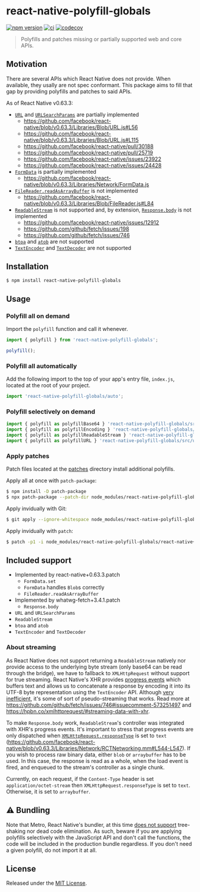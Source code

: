 # react-native-polyfill-globals

[![npm version](https://img.shields.io/npm/v/react-native-polyfill-globals.svg)](https://www.npmjs.com/package/react-native-polyfill-globals)
[![ci](https://github.com/acostalima/react-native-polyfill-globals/workflows/Node%20CI/badge.svg)](https://github.com/acostalima/react-native-polyfill-globals/actions)
[![codecov](https://codecov.io/gh/acostalima/react-native-polyfill-globals/badge.svg?branch=master)](https://codecov.io/gh/acostalima/react-native-polyfill-globals?branch=master)

> Polyfills and patches missing or partially supported web and core APIs.

## Motivation

There are several APIs which React Native does not provide. When available, they usally are not spec conformant. This package aims to fill that gap by providing polyfills and patches to said APIs.

As of React Native v0.63.3:
- [`URL`](https://developer.mozilla.org/en-US/docs/Web/API/URL) and [`URLSearchParams`](https://developer.mozilla.org/en-US/docs/Web/API/URLSearchParams) are partially implemented
    - https://github.com/facebook/react-native/blob/v0.63.3/Libraries/Blob/URL.js#L56
    - https://github.com/facebook/react-native/blob/v0.63.3/Libraries/Blob/URL.js#L115
    - https://github.com/facebook/react-native/pull/30188
    - https://github.com/facebook/react-native/pull/25719
    - https://github.com/facebook/react-native/issues/23922
    - https://github.com/facebook/react-native/issues/24428
- [`FormData`](https://developer.mozilla.org/en-US/docs/Web/API/FormData) is partially implemented
    - https://github.com/facebook/react-native/blob/v0.63.3/Libraries/Network/FormData.js
- [`FileReader.readAsArrayBuffer`](https://developer.mozilla.org/en-US/docs/Web/API/FileReader/readAsArrayBuffer) is not implemented
    - https://github.com/facebook/react-native/blob/v0.63.3/Libraries/Blob/FileReader.js#L84
- [`ReadableStream`](https://developer.mozilla.org/en-US/docs/Web/API/ReadableStream) is not supported and, by extension, [`Response.body`](https://developer.mozilla.org/en-US/docs/Web/API/Body/body) is not implemented
    - https://github.com/facebook/react-native/issues/12912
    - https://github.com/github/fetch/issues/198
    - https://github.com/github/fetch/issues/746
- [`btoa`](https://developer.mozilla.org/en-US/docs/Web/API/WindowOrWorkerGlobalScope/btoa) and [`atob`](https://developer.mozilla.org/en-US/docs/Web/API/WindowOrWorkerGlobalScope/atob) are not supported
- [`TextEncoder`](https://developer.mozilla.org/en-US/docs/Web/API/TextEncoder) and [`TextDecoder`](https://developer.mozilla.org/en-US/docs/Web/API/TextDecoder) are not supported

## Installation

```sh
$ npm install react-native-polyfill-globals
```

## Usage

### Polyfill all on demand

Import the `polyfill` function and call it whenever.

```js
import { polyfill } from 'react-native-polyfill-globals';

polyfill();
```

### Polyfill all automatically

Add the following import to the top of your app's entry file, `index.js`, located at the root of your project.

```js
import 'react-native-polyfill-globals/auto';
```

### Polyfill selectively on demand

```js
import { polyfill as polyfillBase64 } 'react-native-polyfill-globals/src/base64';
import { polyfill as polyfillEncoding } 'react-native-polyfill-globals/src/encoding';
import { polyfill as polyfillReadableStream } 'react-native-polyfill-globals/src/readable-stream';
import { polyfill as polyfillURL } 'react-native-polyfill-globals/src/url';
```

### Apply patches

Patch files located at the [patches](patches) directory install additional polyfills.

Apply all at once with `patch-package`:

```sh
$ npm install -D patch-package
$ npx patch-package --patch-dir node_modules/react-native-polyfill-globals/patches
```

Apply invidually with Git:

```sh
$ git apply --ignore-whitespace node_modules/react-native-polyfill-globals/react-native+0.63.3.patch
```

Apply invidually with `patch`:

```sh
$ patch -p1 -i node_modules/react-native-polyfill-globals/react-native+0.63.3.patch
```

## Included support

- Implemented by react-native+0.63.3.patch
    - `FormData.set` 
    - `FormData` handles `Blob`s correctly
    - `FileReader.readAsArrayBuffer`
- Implemented by whatwg-fetch+3.4.1.patch
    - `Response.body`
- `URL` and `URLSearchParams`
- `ReadableStream`
- `btoa` and `atob`
- `TextEncoder` and `TextDecoder`

### About streaming

As React Native does not support returning a `ReadableStream` natively nor provide access to the underlying byte stream (only base64 can be read through the bridge), we have to fallback to `XMLHttpRequest` without support for true streaming. React Native's XHR provides [progress events](https://developer.mozilla.org/en-US/docs/Web/API/XMLHttpRequest/progress_event) which buffers text and allows us to concatenate a response by encoding it into its UTF-8 byte representation using the `TextEncoder` API. Although [very inefficient](https://github.com/jonnyreeves/fetch-readablestream/blob/cabccb98788a0141b001e6e775fc7fce87c62081/src/defaultTransportFactory.js#L33), it's some of sort of pseudo-streaming that works. Read more at https://github.com/github/fetch/issues/746#issuecomment-573251497 and https://hpbn.co/xmlhttprequest/#streaming-data-with-xhr.

To make `Response.body` work, `ReadableStream`'s controller was integrated with XHR's progress events. It's important to stress that progress events are only dispatched when [`XMLHttpRequest.responseType`](https://developer.mozilla.org/en-US/docs/Web/API/XMLHttpRequest/responseType) is set to `text` (https://github.com/facebook/react-native/blob/v0.63.3/Libraries/Network/RCTNetworking.mm#L544-L547). If you wish to process raw binary data, either `blob` or `arraybuffer` has to be used. In this case, the response is read as a whole, when the load event is fired, and enqueued to the stream's controller as a single chunk.

Currently, on each request, if the `Content-Type` header is set `application/octet-stream` then `XMLHttpRequest.responseType` is set to `text`. Otherwise, it is set to `arraybuffer`.

## ⚠️ Bundling

Note that Metro, React Native's bundler, at this time [does not support](https://github.com/facebook/metro/issues/227) tree-shaking nor dead code elimination. As such, beware if you are applying polyfills selectively with the JavaScript API and don't call the functions, the code will be included in the production bundle regardless. If you don't need a given polyfill, do not import it at all.

## License

Released under the [MIT License](https://www.opensource.org/licenses/mit-license.php).
